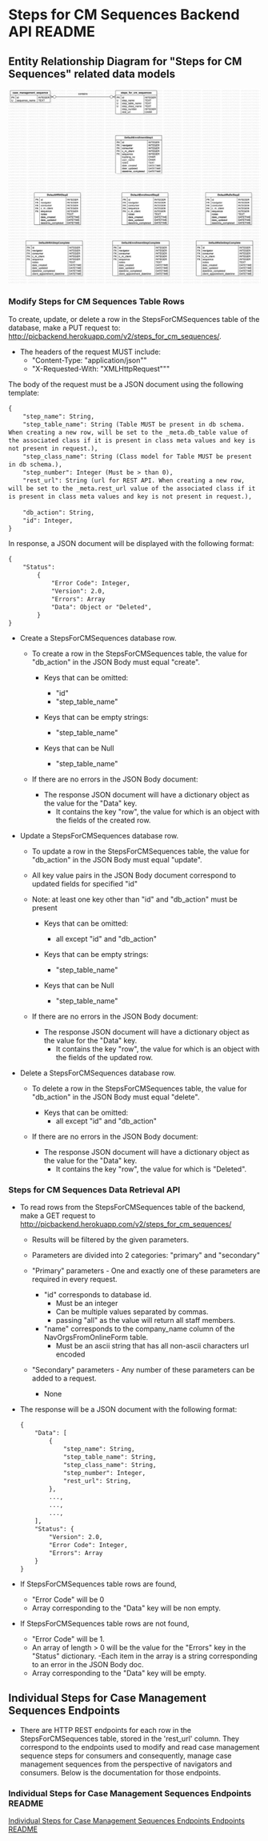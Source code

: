 # Steps for CM Sequences Backend API README


## Entity Relationship Diagram for "Steps for CM Sequences" related data models

![Steps for CM Sequences Entity Relationship Diagram](steps_for_cm_sequences_erd.jpg)


### Modify Steps for CM Sequences Table Rows
To create, update, or delete a row in the StepsForCMSequences table of the database, make a PUT request to: http://picbackend.herokuapp.com/v2/steps_for_cm_sequences/.

- The headers of the request MUST include: 
    - "Content-Type: "application/json""
    - "X-Requested-With: "XMLHttpRequest"""
    
The body of the request must be a JSON document using the following template:

```
{
    "step_name": String,
    "step_table_name": String (Table MUST be present in db schema. When creating a new row, will be set to the _meta.db_table value of the associated class if it is present in class meta values and key is not present in request.),
    "step_class_name": String (Class model for Table MUST be present in db schema.),
    "step_number": Integer (Must be > than 0),
    "rest_url": String (url for REST API. When creating a new row, will be set to the _meta.rest_url value of the associated class if it is present in class meta values and key is not present in request.),
    
    "db_action": String,
    "id": Integer,
}
```

In response, a JSON document will be displayed with the following format:
```
{
    "Status":
        {
            "Error Code": Integer,
            "Version": 2.0,
            "Errors": Array
            "Data": Object or "Deleted",
        }
}
```

- Create a StepsForCMSequences database row.
    - To create a row in the StepsForCMSequences table, the value for "db_action" in the JSON Body must equal "create".
    
        - Keys that can be omitted:
            - "id"
            - "step_table_name"
            
        - Keys that can be empty strings:
            - "step_table_name"
        
        - Keys that can be Null
            - "step_table_name"

    - If there are no errors in the JSON Body document:        
        - The response JSON document will have a dictionary object as the value for the "Data" key.
            - It contains the key "row", the value for which is an object with the fields of the created row.
    
- Update a StepsForCMSequences database row.
    - To update a row in the StepsForCMSequences table, the value for "db_action" in the JSON Body must equal "update".
    - All key value pairs in the JSON Body document correspond to updated fields for specified "id"
    - Note: at least one key other than "id" and "db_action" must be present
    
        - Keys that can be omitted:
            - all except "id" and "db_action"
        
        - Keys that can be empty strings:
            - "step_table_name"
        
        - Keys that can be Null
            - "step_table_name"
        
    - If there are no errors in the JSON Body document:
        - The response JSON document will have a dictionary object as the value for the "Data" key.
            - It contains the key "row", the value for which is an object with the fields of the updated row.

- Delete a StepsForCMSequences database row.
    - To delete a row in the StepsForCMSequences table, the value for "db_action" in the JSON Body must equal "delete".
    
        - Keys that can be omitted:
            - all except "id" and "db_action"
        
    - If there are no errors in the JSON Body document:
        - The response JSON document will have a dictionary object as the value for the "Data" key.
            - It contains the key "row", the value for which is "Deleted".
    
    
### Steps for CM Sequences Data Retrieval API
- To read rows from the StepsForCMSequences table of the backend, make a GET request to http://picbackend.herokuapp.com/v2/steps_for_cm_sequences/
    - Results will be filtered by the given parameters.
    - Parameters are divided into 2 categories: "primary" and "secondary"
    
    - "Primary" parameters - One and exactly one of these parameters are required in every request.
        - "id" corresponds to database id.
            - Must be an integer
            - Can be multiple values separated by commas.
            - passing "all" as the value will return all staff members.
        - "name" corresponds to the company_name column of the NavOrgsFromOnlineForm table.
            - Must be an ascii string that has all non-ascii characters url encoded
            
    - "Secondary" parameters - Any number of these parameters can be added to a request.
        - None
        
- The response will be a JSON document with the following format:
    ```
    {
        "Data": [
            {
                "step_name": String,
                "step_table_name": String,
                "step_class_name": String,
                "step_number": Integer,
                "rest_url": String,
            },
            ...,
            ...,
            ...,
        ],
        "Status": {
            "Version": 2.0,
            "Error Code": Integer,
            "Errors": Array
        }
    }
    ```

- If StepsForCMSequences table rows are found,
    - "Error Code" will be 0
    - Array corresponding to the "Data" key will be non empty.
- If StepsForCMSequences table rows are not found,
    - "Error Code" will be 1.
    - An array of length > 0 will be the value for the "Errors" key in the "Status" dictionary.
        -Each item in the array is a string corresponding to an error in the JSON Body doc.
    - Array corresponding to the "Data" key will be empty.
    
    
## Individual Steps for Case Management Sequences Endpoints
- There are HTTP REST endpoints for each row in the StepsForCMSequences table, stored in the 'rest_url' column.
They correspond to the endpoints used to modify and read case management sequence steps for consumers and consequently,
manage case management sequences from the perspective of navigators and consumers. Below is the documentation for those
endpoints. 

### Individual Steps for Case Management Sequences Endpoints README
[Individual Steps for Case Management Sequences Endpoints Endpoints README](individual_sequence_steps/README.md)
